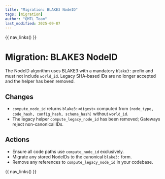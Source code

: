 ```yaml
---
title: "Migration: BLAKE3 NodeID"
tags: [migration]
author: "QMTL Team"
last_modified: 2025-09-07
---
```


{{ nav_links() }}

# Migration: BLAKE3 NodeID

The NodeID algorithm uses BLAKE3 with a mandatory `blake3:` prefix and must not include `world_id`. Legacy SHA-based IDs are no longer accepted and the helper has been removed.

## Changes

- `compute_node_id` returns `blake3:<digest>` computed from `(node_type, code_hash, config_hash, schema_hash)` without `world_id`.
- The legacy helper `compute_legacy_node_id` has been removed; Gateways reject non-canonical IDs.

## Actions

- Ensure all code paths use `compute_node_id` exclusively.
- Migrate any stored NodeIDs to the canonical `blake3:` form.
- Remove any references to `compute_legacy_node_id` in your codebase.

{{ nav_links() }}
